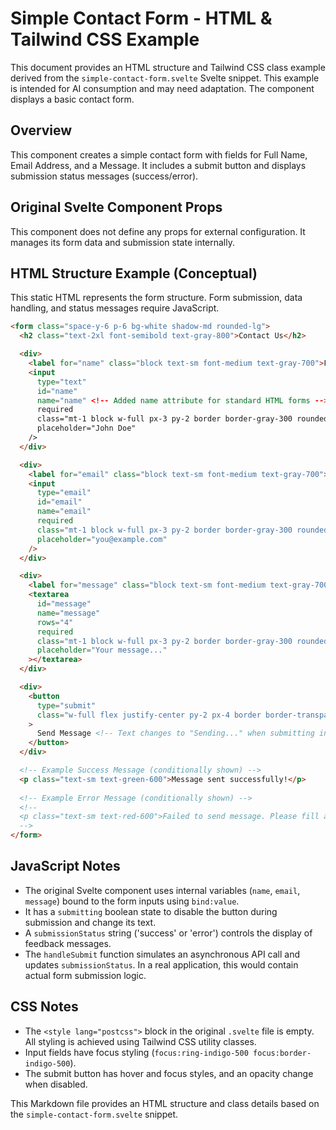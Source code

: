 # Simple Contact Form - HTML & Tailwind CSS Example

This document provides an HTML structure and Tailwind CSS class example derived from the `simple-contact-form.svelte` Svelte snippet. This example is intended for AI consumption and may need adaptation. The component displays a basic contact form.

## Overview

This component creates a simple contact form with fields for Full Name, Email Address, and a Message. It includes a submit button and displays submission status messages (success/error).

## Original Svelte Component Props

This component does not define any props for external configuration. It manages its form data and submission state internally.

## HTML Structure Example (Conceptual)

This static HTML represents the form structure. Form submission, data handling, and status messages require JavaScript.

```html
<form class="space-y-6 p-6 bg-white shadow-md rounded-lg">
  <h2 class="text-2xl font-semibold text-gray-800">Contact Us</h2>

  <div>
    <label for="name" class="block text-sm font-medium text-gray-700">Full Name</label>
    <input
      type="text"
      id="name"
      name="name" <!-- Added name attribute for standard HTML forms -->
      required
      class="mt-1 block w-full px-3 py-2 border border-gray-300 rounded-md shadow-sm focus:outline-none focus:ring-indigo-500 focus:border-indigo-500 sm:text-sm"
      placeholder="John Doe"
    />
  </div>

  <div>
    <label for="email" class="block text-sm font-medium text-gray-700">Email Address</label>
    <input
      type="email"
      id="email"
      name="email"
      required
      class="mt-1 block w-full px-3 py-2 border border-gray-300 rounded-md shadow-sm focus:outline-none focus:ring-indigo-500 focus:border-indigo-500 sm:text-sm"
      placeholder="you@example.com"
    />
  </div>

  <div>
    <label for="message" class="block text-sm font-medium text-gray-700">Message</label>
    <textarea
      id="message"
      name="message"
      rows="4"
      required
      class="mt-1 block w-full px-3 py-2 border border-gray-300 rounded-md shadow-sm focus:outline-none focus:ring-indigo-500 focus:border-indigo-500 sm:text-sm"
      placeholder="Your message..."
    ></textarea>
  </div>

  <div>
    <button
      type="submit"
      class="w-full flex justify-center py-2 px-4 border border-transparent rounded-md shadow-sm text-sm font-medium text-white bg-indigo-600 hover:bg-indigo-700 focus:outline-none focus:ring-2 focus:ring-offset-2 focus:ring-indigo-500 disabled:opacity-50"
    >
      Send Message <!-- Text changes to "Sending..." when submitting in Svelte -->
    </button>
  </div>

  <!-- Example Success Message (conditionally shown) -->
  <p class="text-sm text-green-600">Message sent successfully!</p>
  
  <!-- Example Error Message (conditionally shown) -->
  <!-- 
  <p class="text-sm text-red-600">Failed to send message. Please fill all fields and try again.</p>
  -->
</form>
```

## JavaScript Notes
- The original Svelte component uses internal variables (`name`, `email`, `message`) bound to the form inputs using `bind:value`.
- It has a `submitting` boolean state to disable the button during submission and change its text.
- A `submissionStatus` string ('success' or 'error') controls the display of feedback messages.
- The `handleSubmit` function simulates an asynchronous API call and updates `submissionStatus`. In a real application, this would contain actual form submission logic.

## CSS Notes
- The `<style lang="postcss">` block in the original `.svelte` file is empty. All styling is achieved using Tailwind CSS utility classes.
- Input fields have focus styling (`focus:ring-indigo-500 focus:border-indigo-500`).
- The submit button has hover and focus styles, and an opacity change when disabled.

This Markdown file provides an HTML structure and class details based on the `simple-contact-form.svelte` snippet.
